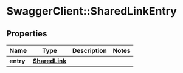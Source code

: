 # SwaggerClient::SharedLinkEntry

## Properties
Name | Type | Description | Notes
------------ | ------------- | ------------- | -------------
**entry** | [**SharedLink**](SharedLink.md) |  | 


